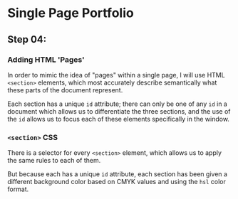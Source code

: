 # Single Page Portfolio

## Step 04:

### Adding HTML 'Pages'

In order to mimic the idea of "pages" within a single page, I will use
HTML `<section>` elements, which most accurately describe semantically
what these parts of the document represent.

Each section has a unique `id` attribute; there can only be one of any
`id` in a document which allows us to differentiate the three sections,
and the use of the `id` allows us to focus each of these elements
specifically in the window. 



### `<section>` CSS

There is a selector for every `<section>` element, which allows us
to apply the same rules to each of them.

But because each has a unique `id` attribute, each section has been given
a different background color based on CMYK values and using the `hsl`
color format.
